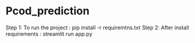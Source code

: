 # Pcod_prediction
Step 1:
To run the project : pip install -r requiremtns.txt 
Step 2:
After install requirements : streamlit run app.py 
